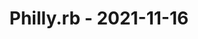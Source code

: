 ---
layout: post
title: Philly.rb - 2021-11-16
datetime: '2021-11-16T17:00:00-05:00'
name: Philly.rb
external_url: https://www.meetup.com/Phillyrb/events/281652062/
online_event: true
year_month: 2021-11
---